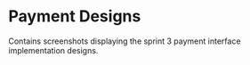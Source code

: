 # Payment Designs

Contains screenshots displaying the sprint 3 payment interface implementation designs.
